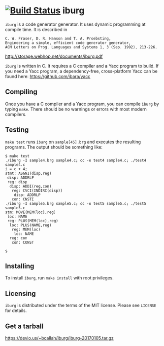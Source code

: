 [![Build Status](https://travis-ci.org/ibara/iburg.svg?branch=master)](https://travis-ci.org/ibara/iburg)
iburg
=====
`iburg` is a code generator generator. It uses dynamic programming at
compile time. It is described in
```
C. W. Fraser, D. R. Hanson and T. A. Proebsting,
Engineering a simple, efficient code generator generator,
ACM Letters on Prog. Languages and Systems 1, 3 (Sep. 1992), 213-226.
```
http://storage.webhop.net/documents/iburg.pdf

`iburg` is written in C. It requires a C compiler and a Yacc program to
build. If you need a Yacc program, a dependency-free, cross-platform Yacc
can be found here: https://github.com/ibara/yacc

Compiling
---------
Once you have a C compiler and a Yacc program, you can compile `iburg`
by typing `make`. There should be no warnings or errors with most
modern compilers.

Testing
-------
`make test` runs `iburg` on `sample[45].brg` and executes the resulting
programs. The output should be something like:
```
$ make test
./iburg -I sample4.brg sample4.c; cc -o test4 sample4.c; ./test4
sample4.c
i = c + 4;
stmt: ASGNI(disp,reg)
 disp: ADDRLP
 reg: disp
  disp: ADDI(reg,con)
   reg: CVCI(INDIRC(disp))
    disp: ADDRLP
   con: CNSTI
./iburg -I sample5.brg sample5.c; cc -o test5 sample5.c; ./test5
sample5.c
stm: MOVE(MEM(loc),reg)
 loc: NAME
 reg: PLUS(MEM(loc),reg)
  loc: PLUS(NAME,reg)
   reg: MEM(loc)
    loc: NAME
  reg: con
   con: CONST

$
```

Installing
----------
To install `iburg`, run `make install` with root privileges.

Licensing
---------
`iburg` is distributed under the terms of the MIT license.
Please see `LICENSE` for details.

Get a tarball
-------------
https://devio.us/~bcallah/iburg/iburg-20170105.tar.gz
